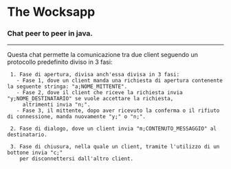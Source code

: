 # The Wocksapp
### Chat peer to peer in java.
--------------------------

Questa chat permette la comunicazione tra due client seguendo un protocollo predefinito diviso in 3 fasi:
```
 1. Fase di apertura, divisa anch'essa divisa in 3 fasi:
   - Fase 1, dove un client manda una richiesta di apertura contenente la seguente stringa: "a;NOME_MITTENTE".
   - Fase 2, dove il client che riceve la richiesta invia "y;NOME_DESTINATARIO" se vuole accettare la richiesta,
     altrimenti invia "n;".
   - Fase 3, il mittente, dopo aver ricevuto la conferma o il rifiuto di connessione, manda nuovamente "y;" o "n;".
```
```
 2. Fase di dialogo, dove un client invia "m;CONTENUTO_MESSAGGIO" al destinatario.   
```
```
 3. Fase di chiusura, nella quale un client, tramite l'utilizzo di un bottone invia "c;" 
    per disconnettersi dall'altro client.
```

